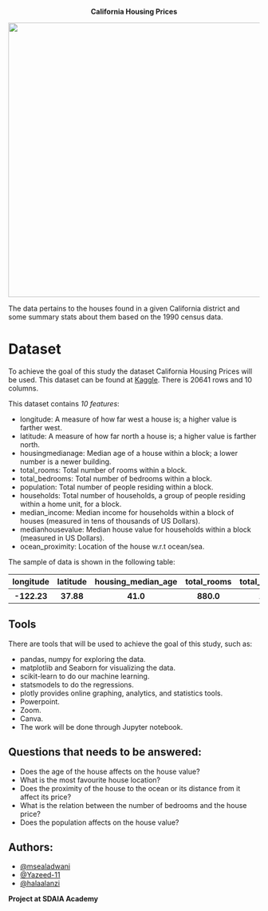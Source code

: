<p align="center">
<b>California Housing Prices</b><br>


<p align="center" width="100%">
<img src="https://cdn.vox-cdn.com/thumbor/xYFIvohVOcFDFkkDpG1P4b9J5gE=/0x0:8736x5824/920x613/filters:focal(3670x2214:5066x3610):format(webp)/cdn.vox-cdn.com/uploads/chorus_image/image/56696503/shutterstock_154454792.0.0.jpeg" width="550" length="100" style="display: block; margin: 0 auto"/>
</p>

The data pertains to the houses found in a given California district and some summary stats about them based on the 1990 census data.

# Dataset
To achieve the goal of this study the dataset California Housing Prices will be used. This dataset can be found at [Kaggle](https://www.kaggle.com/camnugent/california-housing-prices).
There is 20641 rows and 10 columns.

This dataset contains *10 features*:
- longitude: A measure of how far west a house is; a higher value is farther west.
- latitude: A measure of how far north a house is; a higher value is farther north.
- housingmedianage: Median age of a house within a block; a lower number is a newer building.
- total_rooms: Total number of rooms within a block.
- total_bedrooms: Total number of bedrooms within a block.
- population: Total number of people residing within a block.
- households: Total number of households, a group of people residing within a home unit, for a block.
- median_income: Median income for households within a block of houses (measured in tens of thousands of US Dollars).
- medianhousevalue: Median house value for households within a block (measured in US Dollars).
- ocean_proximity: Location of the house w.r.t ocean/sea.

The sample of data is shown in the following table:

<table width="100%">
 <tr>
  <th>longitude</th><th>latitude</th><th>housing_median_age</th><th>total_rooms</th><th>total_bedrooms</th><th>population</th><th>households</th><th>median_income</th><th>median_house_value</th>
 <th>ocean_proximity</th>
 <tr>
  <th>-122.23</th><th>37.88</th><th>41.0</th><th>880.0</th><th>129.0</th><th>322.0</th><th>126.0</th><th>8.3252</th><th>452600.0</th><th>NEAR BAY</th>
 </tr>
</table>

## Tools
There are tools that will be used to achieve the goal of this study, such as: 
- pandas, numpy for exploring the data.
- matplotlib and Seaborn for visualizing the data.
- scikit-learn to do our machine learning.
- statsmodels to do the regressions.
- plotly provides online graphing, analytics, and statistics tools.
- Powerpoint.
- Zoom.
- Canva.
- The work will be done through Jupyter notebook.

## Questions that needs to be answered:
- Does the age of the house affects on the house value?
- What is the most favourite house location?
- Does the proximity of the house to the ocean or its distance from it affect its price?
- What is the relation between the number of bedrooms and the house price?
- Does the population affects on the house value?

## Authors:
- [@msealadwani](https://github.com/msealadwani)
- [@Yazeed-11](https://github.com/Yazeed-11)
- [@halaalanzi](http://github.com/halaalanzi)
  
 <b>Project at SDAIA Academy</b><br>
